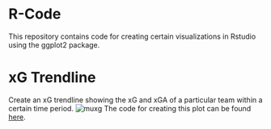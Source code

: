# R-Code

This repository contains code for creating certain visualizations in Rstudio using the ggplot2 package.

# xG Trendline

Create an xG trendline showing the xG and xGA of a particular team within a certain time period.
![muxg](https://user-images.githubusercontent.com/87293901/135754354-20e4dd68-f618-4046-9101-ccdcc33b84fa.png)
The code for creating this plot can be found [here](https://github.com/harshkrishna7/R-Code/blob/main/xG%20Trendline).

